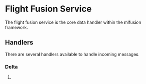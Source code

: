 # Flight Fusion Service

The flight fusion service is the core data handler within the mlfusion framework.

## Handlers

There are several handlers available to handle incoming messages.

### Delta

1.

